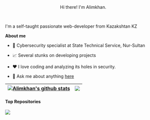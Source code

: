 <p align="center">Hi there! I'm Alimkhan.</p>

<br />

I'm a self-taught passionate web-developer from Kazakshtan KZ

**About me**

- 💼 Cybersecurity specialist at State Technical Service, Nur-Sultan

- 📈 Several stunks on developing projects

- ❤️ I love coding and analyzing its holes in security.

- 💬 Ask me about anything [here](https://instagram.com/alimkh_n)

   


| <a href="https://github.com/anuraghazra/github-readme-stats"><img align="center" src="https://github-readme-stats.vercel.app/api?username=alimkhanakimzhan&show_icons=true&include_all_commits=true&theme=buefy&hide_border=true" alt="Alimkhan's github stats" /></a> | <a href="https://github.com/anuraghazra/github-readme-stats"><img align="center" src="https://github-readme-stats.vercel.app/api/top-langs/?username=alimkhanakimzhan&layout=compact&theme=buefy&hide_border=true" /></a> |
| ------------- | ------------- |

#### Top Repositories


<a href="https://github.com/alimkhanakimzhan/certs">
  <img align="center" src="https://github-readme-stats.vercel.app/api/pin/?username=alimkhanakimzhan&repo=github-readme-stats&theme=buefy" />
</a>


<br />
<br />

